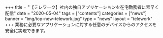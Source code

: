 +++
title = "【テレワーク】社内の独自アプリケーションを在宅勤務者に素早く配信"
date = "2020-05-04"
tags = ["contents"]
categories = ["news"]
banner = "img/top-new-telework.jpg"
type = "news"
layout = "telework"
+++
業務に必要なアプリケーションに対する任意のデバイスからのアクセスを安全に実現できます。